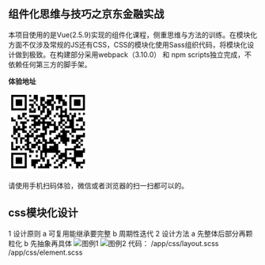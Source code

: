 ## 组件化思维与技巧之京东金融实战

本项目使用的是Vue(2.5.9)实现的组件化课程，侧重思维与方法的训练。在模块化方面不仅涉及常规的JS还有CSS，CSS的模块化使用Sass组织代码，将模块化设计做到极致。在构建部分采用webpack（3.10.0） 和 npm scripts独立完成，不依赖任何第三方的脚手架。

**体验地址**

<img src="./static/enter.png" alt="体验地址" width="160" height="160">

请使用手机扫码体验，微信或者浏览器的扫一扫都可以的。

## css模块化设计
1 设计原则
  a 可复用能继承要完整 
  b 周期性迭代
2 设计方法
  a 先整体后部分再颗粒化
  b 先抽象再具体
![图例1](https://raw.githubusercontent.com/chenbj2333/blog/master/images/JDCSSModule1.jpg)
![图例2](https://raw.githubusercontent.com/chenbj2333/blog/master/images/JDCSSModule2.jpg)
代码：
/app/css/layout.scss
/app/css/element.scss

